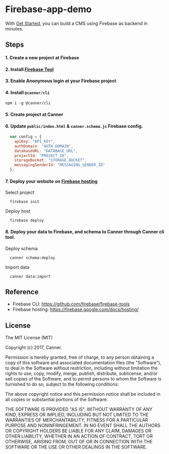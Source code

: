 # Firebase-app-demo

With [Get Started](https://docs.canner.io/en/get-started), you can build a CMS using Firebase as backend in minutes.

## Steps

#### 1. Create a new project at Firebase
#### 2. Install [Firebase Tool](https://github.com/firebase/firebase-tools)
#### 3. Enable Anonymous login at your Firebase project
#### 4. Install `@canner/cli`

```
npm i -g @canner/cli
```

#### 5. Create project at Canner
#### 6. Update `public/index.html` & `canner.schema.js` Firebase config.

```js
  var config = {
    apiKey: "API_KEY",
    authDomain: "AUTH_DOMAIN",
    databaseURL: "DATABASE_URL",
    projectId: "PROJECT_ID",
    storageBucket: "STORAGE_BUCKET",
    messagingSenderId: "MESSAGING_SENDER_ID"
  };
```

#### 7. Deploy your website on [Firebase hosting](https://firebase.google.com/docs/hosting/)

Select project

```
  firebase init
```

Deploy host

```
  firebase deploy
```

#### 8. Deploy your data to Firebase, and schema to Canner through Canner cli tool.

Deploy schema

```
  canner schema:deploy
```

Import data

```
  canner data:import
```

## Reference

- Firebase CLI: https://github.com/firebase/firebase-tools
- Firebase hosting: https://firebase.google.com/docs/hosting/

## License
The MIT License (MIT)

Copyright (c) 2017, Canner.

Permission is hereby granted, free of charge, to any person obtaining a 
copy of this software and associated documentation files (the "Software"), 
to deal in the Software without restriction, including without limitation 
the rights to use, copy, modify, merge, publish, distribute, sublicense, 
and/or sell copies of the Software, and to permit persons to whom the 
Software is furnished to do so, subject to the following conditions:

The above copyright notice and this permission notice shall be included in 
all copies or substantial portions of the Software.

THE SOFTWARE IS PROVIDED "AS IS", WITHOUT WARRANTY OF ANY KIND, EXPRESS 
OR IMPLIED, INCLUDING BUT NOT LIMITED TO THE WARRANTIES OF MERCHANTABILITY, 
FITNESS FOR A PARTICULAR PURPOSE AND NONINFRINGEMENT. IN NO EVENT SHALL THE 
AUTHORS OR COPYRIGHT HOLDERS BE LIABLE FOR ANY CLAIM, DAMAGES OR OTHER 
LIABILITY, WHETHER IN AN ACTION OF CONTRACT, TORT OR OTHERWISE, ARISING 
FROM, OUT OF OR IN CONNECTION WITH THE SOFTWARE OR THE USE OR OTHER 
DEALINGS IN THE SOFTWARE.
